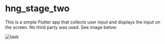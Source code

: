 # hng_stage_two

This is a simple Flutter app that collects user input and displays the input on the screen. No third party was used. See image below:

![task](https://user-images.githubusercontent.com/48631109/130298770-34582116-f6e7-4883-a3dc-bd9fc5900e57.PNG)
